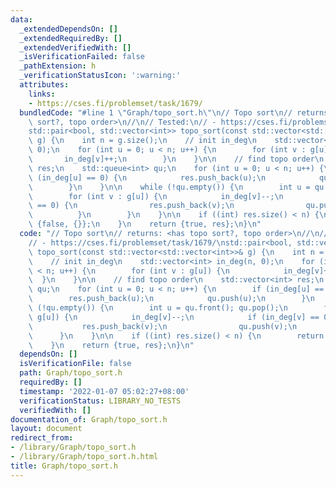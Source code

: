 ```yaml
---
data:
  _extendedDependsOn: []
  _extendedRequiredBy: []
  _extendedVerifiedWith: []
  _isVerificationFailed: false
  _pathExtension: h
  _verificationStatusIcon: ':warning:'
  attributes:
    links:
    - https://cses.fi/problemset/task/1679/
  bundledCode: "#line 1 \"Graph/topo_sort.h\"\n// Topo sort\n// returns: <has topo\
    \ sort?, topo order>\n//\n// Tested:\n// - https://cses.fi/problemset/task/1679/\n\
    std::pair<bool, std::vector<int>> topo_sort(const std::vector<std::vector<int>>&\
    \ g) {\n    int n = g.size();\n    // init in_deg\n    std::vector<int> in_deg(n,\
    \ 0);\n    for (int u = 0; u < n; u++) {\n        for (int v : g[u]) {\n     \
    \       in_deg[v]++;\n        }\n    }\n\n    // find topo order\n    std::vector<int>\
    \ res;\n    std::queue<int> qu;\n    for (int u = 0; u < n; u++) {\n        if\
    \ (in_deg[u] == 0) {\n            res.push_back(u);\n            qu.push(u);\n\
    \        }\n    }\n\n    while (!qu.empty()) {\n        int u = qu.front(); qu.pop();\n\
    \        for (int v : g[u]) {\n            in_deg[v]--;\n            if (in_deg[v]\
    \ == 0) {\n                res.push_back(v);\n                qu.push(v);\n  \
    \          }\n        }\n    }\n\n    if ((int) res.size() < n) {\n        return\
    \ {false, {}};\n    }\n    return {true, res};\n}\n"
  code: "// Topo sort\n// returns: <has topo sort?, topo order>\n//\n// Tested:\n\
    // - https://cses.fi/problemset/task/1679/\nstd::pair<bool, std::vector<int>>\
    \ topo_sort(const std::vector<std::vector<int>>& g) {\n    int n = g.size();\n\
    \    // init in_deg\n    std::vector<int> in_deg(n, 0);\n    for (int u = 0; u\
    \ < n; u++) {\n        for (int v : g[u]) {\n            in_deg[v]++;\n      \
    \  }\n    }\n\n    // find topo order\n    std::vector<int> res;\n    std::queue<int>\
    \ qu;\n    for (int u = 0; u < n; u++) {\n        if (in_deg[u] == 0) {\n    \
    \        res.push_back(u);\n            qu.push(u);\n        }\n    }\n\n    while\
    \ (!qu.empty()) {\n        int u = qu.front(); qu.pop();\n        for (int v :\
    \ g[u]) {\n            in_deg[v]--;\n            if (in_deg[v] == 0) {\n     \
    \           res.push_back(v);\n                qu.push(v);\n            }\n  \
    \      }\n    }\n\n    if ((int) res.size() < n) {\n        return {false, {}};\n\
    \    }\n    return {true, res};\n}\n"
  dependsOn: []
  isVerificationFile: false
  path: Graph/topo_sort.h
  requiredBy: []
  timestamp: '2022-01-07 05:02:27+08:00'
  verificationStatus: LIBRARY_NO_TESTS
  verifiedWith: []
documentation_of: Graph/topo_sort.h
layout: document
redirect_from:
- /library/Graph/topo_sort.h
- /library/Graph/topo_sort.h.html
title: Graph/topo_sort.h
---
```

